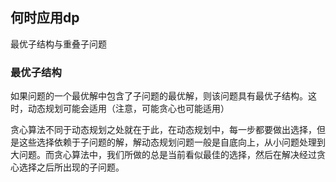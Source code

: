 ## 何时应用dp

最优子结构与重叠子问题

### 最优子结构

如果问题的一个最优解中包含了子问题的最优解，则该问题具有最优子结构。这时，动态规划可能会适用（注意，可能贪心也可能适用）

贪心算法不同于动态规划之处就在于此，在动态规划中，每一步都要做出选择，但是这些选择依赖于子问题的解，解动态规划问题一般是自底向上，从小问题处理到大问题。而贪心算法中，我们所做的总是当前看似最佳的选择，然后在解决经过贪心选择之后所出现的子问题。

